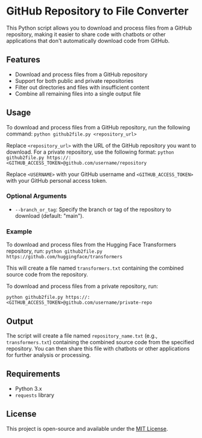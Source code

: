 # GitHub Repository to File Converter

This Python script allows you to download and process files from a GitHub repository, making it easier to share code with chatbots or other applications that don't automatically download code from GitHub.

## Features

- Download and process files from a GitHub repository
- Support for both public and private repositories
- Filter out directories and files with insufficient content
- Combine all remaining files into a single output file

## Usage

To download and process files from a GitHub repository, run the following command:
`python github2file.py <repository_url>`

Replace `<repository_url>` with the URL of the GitHub repository you want to download. For a private repository, use the following format:
`python github2file.py https://:<GITHUB_ACCESS_TOKEN>@github.com/username/repository`


Replace `<USERNAME>` with your GitHub username and `<GITHUB_ACCESS_TOKEN>` with your GitHub personal access token.

### Optional Arguments

- `--branch_or_tag`: Specify the branch or tag of the repository to download (default: "main").

### Example

To download and process files from the Hugging Face Transformers repository, run:
`python github2file.py https://github.com/huggingface/transformers`

This will create a file named `transformers.txt` containing the combined source code from the repository.

To download and process files from a private repository, run:

`python github2file.py https://:<GITHUB_ACCESS_TOKEN>@github.com/username/private-repo`


## Output

The script will create a file named `repository_name.txt` (e.g., `transformers.txt`) containing the combined source code from the specified repository. You can then share this file with chatbots or other applications for further analysis or processing.

## Requirements

- Python 3.x
- `requests` library

## License

This project is open-source and available under the [MIT License](LICENSE).
